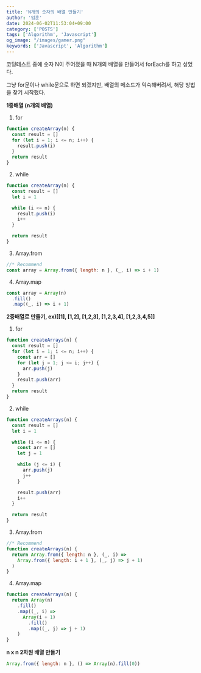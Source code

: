 ```yaml
---
title: 'N개의 숫자의 배열 만들기'
author: '임훈'
date: 2024-06-02T11:53:04+09:00
category: ['POSTS']
tags: ['Algorithm', 'Javascript']
og_image: "/images/gamer.png" 
keywords: ['Javascript', 'Algorithm']
---
```

코딩테스트 중에 숫자 N이 주어졌을 때 N개의 배열을 만들어서 forEach를 하고 싶었다.

그냥 for문이나 while문으로 하면 되겠지만, 배열의 메소드가 익숙해버려서, 해당 방법을 찾기 시작했다.

**1중배열 (n개의 배열)**

1. for

```js
function createArray(n) {
  const result = []
  for (let i = 1; i <= n; i++) {
    result.push(i)
  }
  return result
}
```

2. while

```js
function createArray(n) {
  const result = []
  let i = 1

  while (i <= n) {
    result.push(i)
    i++
  }

  return result
}
```

3. Array.from

```js
//* Recommend
const array = Array.from({ length: n }, (_, i) => i + 1)
```

4. Array.map

```js
const array = Array(n)
  .fill()
  .map((_, i) => i + 1)
```

**2중배열로 만들기, ex)[[1], [1,2], [1,2,3], [1,2,3,4], [1,2,3,4,5]]**

1. for

```js
function createArrays(n) {
  const result = []
  for (let i = 1; i <= n; i++) {
    const arr = []
    for (let j = 1; j <= i; j++) {
      arr.push(j)
    }
    result.push(arr)
  }
  return result
}
```

2. while

```js
function createArrays(n) {
  const result = []
  let i = 1

  while (i <= n) {
    const arr = []
    let j = 1

    while (j <= i) {
      arr.push(j)
      j++
    }

    result.push(arr)
    i++
  }

  return result
}
```

3. Array.from

```js
//* Recommend
function createArrays(n) {
  return Array.from({ length: n }, (_, i) =>
    Array.from({ length: i + 1 }, (_, j) => j + 1)
  )
}
```

4. Array.map

```js
function createArrays(n) {
  return Array(n)
    .fill()
    .map((_, i) =>
      Array(i + 1)
        .fill()
        .map((_, j) => j + 1)
    )
}
```

**n x n 2차원 배열 만들기**

```js
Array.from({ length: n }, () => Array(n).fill(0))
```
